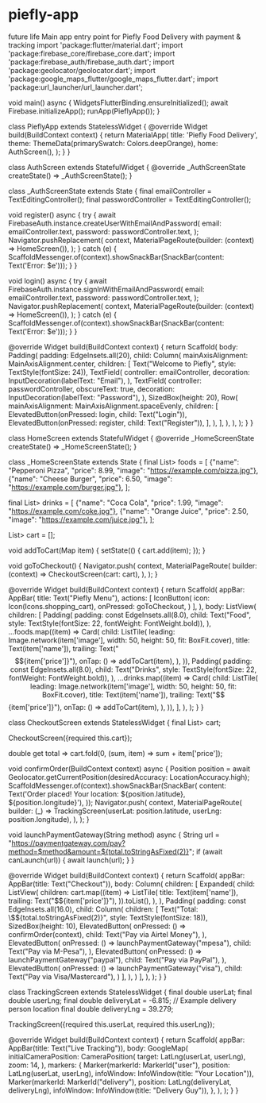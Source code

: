 # piefly-app
future life
Main app entry point for Piefly Food Delivery with payment & tracking
import 'package:flutter/material.dart';
import 'package:firebase_core/firebase_core.dart';
import 'package:firebase_auth/firebase_auth.dart';
import 'package:geolocator/geolocator.dart';
import 'package:google_maps_flutter/google_maps_flutter.dart';
import 'package:url_launcher/url_launcher.dart';

void main() async {
  WidgetsFlutterBinding.ensureInitialized();
  await Firebase.initializeApp();
  runApp(PieflyApp());
}

class PieflyApp extends StatelessWidget {
  @override
  Widget build(BuildContext context) {
    return MaterialApp(
      title: 'Piefly Food Delivery',
      theme: ThemeData(primarySwatch: Colors.deepOrange),
      home: AuthScreen(),
    );
  }
}

class AuthScreen extends StatefulWidget {
  @override
  _AuthScreenState createState() => _AuthScreenState();
}

class _AuthScreenState extends State {
  final emailController = TextEditingController();
  final passwordController = TextEditingController();

  void register() async {
    try {
      await FirebaseAuth.instance.createUserWithEmailAndPassword(
        email: emailController.text,
        password: passwordController.text,
      );
      Navigator.pushReplacement(
        context,
        MaterialPageRoute(builder: (context) => HomeScreen()),
      );
    } catch (e) {
      ScaffoldMessenger.of(context).showSnackBar(SnackBar(content: Text('Error: $e')));
    }
  }

  void login() async {
    try {
      await FirebaseAuth.instance.signInWithEmailAndPassword(
        email: emailController.text,
        password: passwordController.text,
      );
      Navigator.pushReplacement(
        context,
        MaterialPageRoute(builder: (context) => HomeScreen()),
      );
    } catch (e) {
      ScaffoldMessenger.of(context).showSnackBar(SnackBar(content: Text('Error: $e')));
    }
  }

  @override
  Widget build(BuildContext context) {
    return Scaffold(
      body: Padding(
        padding: EdgeInsets.all(20),
        child: Column(
          mainAxisAlignment: MainAxisAlignment.center,
          children: [
            Text("Welcome to Piefly", style: TextStyle(fontSize: 24)),
            TextField(
              controller: emailController,
              decoration: InputDecoration(labelText: "Email"),
            ),
            TextField(
              controller: passwordController,
              obscureText: true,
              decoration: InputDecoration(labelText: "Password"),
            ),
            SizedBox(height: 20),
            Row(
              mainAxisAlignment: MainAxisAlignment.spaceEvenly,
              children: [
                ElevatedButton(onPressed: login, child: Text("Login")),
                ElevatedButton(onPressed: register, child: Text("Register")),
              ],
            ),
          ],
        ),
      ),
    );
  }
}

class HomeScreen extends StatefulWidget {
  @override
  _HomeScreenState createState() => _HomeScreenState();
}

class _HomeScreenState extends State {
  final List> foods = [
    {"name": "Pepperoni Pizza", "price": 8.99, "image": "https://example.com/pizza.jpg"},
    {"name": "Cheese Burger", "price": 6.50, "image": "https://example.com/burger.jpg"},
  ];

  final List> drinks = [
    {"name": "Coca Cola", "price": 1.99, "image": "https://example.com/coke.jpg"},
    {"name": "Orange Juice", "price": 2.50, "image": "https://example.com/juice.jpg"},
  ];

  List> cart = [];

  void addToCart(Map item) {
    setState(() {
      cart.add(item);
    });
  }

  void goToCheckout() {
    Navigator.push(
      context,
      MaterialPageRoute(
        builder: (context) => CheckoutScreen(cart: cart),
      ),
    );
  }

  @override
  Widget build(BuildContext context) {
    return Scaffold(
      appBar: AppBar(
        title: Text("Piefly Menu"),
        actions: [
          IconButton(
            icon: Icon(Icons.shopping_cart),
            onPressed: goToCheckout,
          )
        ],
      ),
      body: ListView(
        children: [
          Padding(
            padding: const EdgeInsets.all(8.0),
            child: Text("Food", style: TextStyle(fontSize: 22, fontWeight: FontWeight.bold)),
          ),
          ...foods.map((item) => Card(
                child: ListTile(
                  leading: Image.network(item['image'], width: 50, height: 50, fit: BoxFit.cover),
                  title: Text(item['name']),
                  trailing: Text("$${item['price']}"),
                  onTap: () => addToCart(item),
                ),
              )),
          Padding(
            padding: const EdgeInsets.all(8.0),
            child: Text("Drinks", style: TextStyle(fontSize: 22, fontWeight: FontWeight.bold)),
          ),
          ...drinks.map((item) => Card(
                child: ListTile(
                  leading: Image.network(item['image'], width: 50, height: 50, fit: BoxFit.cover),
                  title: Text(item['name']),
                  trailing: Text("$${item['price']}"),
                  onTap: () => addToCart(item),
                ),
              )),
        ],
      ),
    );
  }
}

class CheckoutScreen extends StatelessWidget {
  final List> cart;

  CheckoutScreen({required this.cart});

  double get total => cart.fold(0, (sum, item) => sum + item['price']);

  void confirmOrder(BuildContext context) async {
    Position position = await Geolocator.getCurrentPosition(desiredAccuracy: LocationAccuracy.high);
    ScaffoldMessenger.of(context).showSnackBar(SnackBar(
      content: Text('Order placed! Your location: ${position.latitude}, ${position.longitude}'),
    ));
    Navigator.push(
      context,
      MaterialPageRoute(
        builder: (_) => TrackingScreen(userLat: position.latitude, userLng: position.longitude),
      ),
    );
  }

  void launchPaymentGateway(String method) async {
    String url = "https://paymentgateway.com/pay?method=$method&amount=${total.toStringAsFixed(2)}";
    if (await canLaunch(url)) {
      await launch(url);
    }
  }

  @override
  Widget build(BuildContext context) {
    return Scaffold(
      appBar: AppBar(title: Text("Checkout")),
      body: Column(
        children: [
          Expanded(
            child: ListView(
              children: cart.map((item) => ListTile(
                title: Text(item['name']),
                trailing: Text("$${item['price']}"),
              )).toList(),
            ),
          ),
          Padding(
            padding: const EdgeInsets.all(16.0),
            child: Column(
              children: [
                Text("Total: \$${total.toStringAsFixed(2)}", style: TextStyle(fontSize: 18)),
                SizedBox(height: 10),
                ElevatedButton(
                  onPressed: () => confirmOrder(context),
                  child: Text("Pay via Airtel Money"),
                ),
                ElevatedButton(
                  onPressed: () => launchPaymentGateway("mpesa"),
                  child: Text("Pay via M-Pesa"),
                ),
                ElevatedButton(
                  onPressed: () => launchPaymentGateway("paypal"),
                  child: Text("Pay via PayPal"),
                ),
                ElevatedButton(
                  onPressed: () => launchPaymentGateway("visa"),
                  child: Text("Pay via Visa/Mastercard"),
                )
              ],
            ),
          )
        ],
      ),
    );
  }
}

class TrackingScreen extends StatelessWidget {
  final double userLat;
  final double userLng;
  final double deliveryLat = -6.815; // Example delivery person location
  final double deliveryLng = 39.279;

  TrackingScreen({required this.userLat, required this.userLng});

  @override
  Widget build(BuildContext context) {
    return Scaffold(
      appBar: AppBar(title: Text("Live Tracking")),
      body: GoogleMap(
        initialCameraPosition: CameraPosition(
          target: LatLng(userLat, userLng),
          zoom: 14,
        ),
        markers: {
          Marker(markerId: MarkerId("user"), position: LatLng(userLat, userLng), infoWindow: InfoWindow(title: "Your Location")),
          Marker(markerId: MarkerId("delivery"), position: LatLng(deliveryLat, deliveryLng), infoWindow: InfoWindow(title: "Delivery Guy")),
        },
      ),
    );
  }
}


